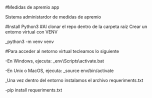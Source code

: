 #Medidas de apremio app

Sistema administardor de medidas de apremio

#Install Python3
#Al clonar el repo dentro de la carpeta raíz Crear un entorno virtual con VENV

_python3 -m venv venv

#Para acceder al netorno virtual tecleamos lo siguiente

-En Windows, ejecuta:
_env\Scripts\activate.bat

-En Unix o MacOS, ejecuta:
_source env/bin/activate

_Una vez dentro del entorno instalamos el archivo requeriments.txt

-pip install requeriments.txt
